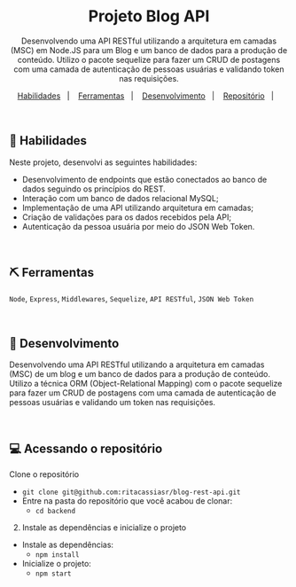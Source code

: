 <h1 align="center">Projeto Blog API</h1>

<p align="center">
Desenvolvendo uma API RESTful utilizando a arquitetura em camadas (MSC) em Node.JS para um Blog e um banco de dados para a produção de conteúdo. Utilizo o pacote sequelize para fazer um CRUD de postagens com uma camada de autenticação de pessoas usuárias e validando token nas requisições.
</p>

<p align="center">
  <a href="#-habilidades">Habilidades</a>&nbsp;&nbsp;&nbsp;|&nbsp;&nbsp;&nbsp;
  <a href="#-ferramentas">Ferramentas</a>&nbsp;&nbsp;&nbsp;|&nbsp;&nbsp;&nbsp;
  <a href="#-desenvolvimento">Desenvolvimento</a>&nbsp;&nbsp;&nbsp;|&nbsp;&nbsp;&nbsp;
  <a href="#-acessando-repositório">Repositório</a>&nbsp;&nbsp;&nbsp;|&nbsp;&nbsp;&nbsp;
</p>

<br>

## 🚀 Habilidades

Neste projeto, desenvolvi as seguintes habilidades:

- Desenvolvimento de endpoints que estão conectados ao banco de dados seguindo os princípios do REST.
- Interação com um banco de dados relacional MySQL;
- Implementação de uma API utilizando arquitetura em camadas;
- Criação de validações para os dados recebidos pela API;
- Autenticação da pessoa usuária por meio do JSON Web Token.
<br>


## ⛏ Ferramentas

`Node`, `Express`, `Middlewares`, `Sequelize`, `API RESTful`, `JSON Web Token`

<br>

## 🧶 Desenvolvimento

Desenvolvendo uma API RESTful utilizando a arquitetura em camadas (MSC) de um blog e um banco de dados para a produção de conteúdo. Utilizo a técnica ORM (Object-Relational Mapping) com o pacote sequelize para fazer um CRUD de postagens com uma camada de autenticação de pessoas usuárias e validando um token nas requisições.

<br>

## 💻 Acessando o repositório

Clone o repositório
  * `git clone git@github.com:ritacassiasr/blog-rest-api.git`
  * Entre na pasta do repositório que você acabou de clonar:
    * `cd backend`

2. Instale as dependências e inicialize o projeto
  * Instale as dependências:
    * `npm install`
  * Inicialize o projeto:
    * `npm start` 



